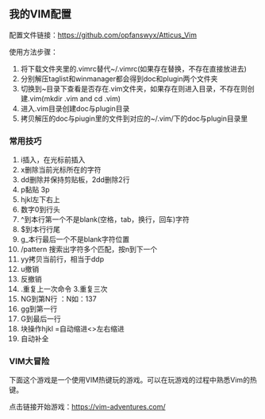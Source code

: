 ## 我的VIM配置
配置文件链接：https://github.com/opfanswyx/Atticus_Vim

使用方法步骤：

1. 将下载文件夹里的.vimrc替代~/.vimrc(如果存在替换，不存在直接放进去)
2. 分别解压taglist和winmanager都会得到doc和plugin两个文件夹
3. 切换到~目录下查看是否存在.vim文件夹，如果存在则进入目录，不存在则创建.vim(mkdir .vim and cd .vim)
4. 进入.vim目录创建doc与plugin目录
5. 拷贝解压的doc与piugin里的文件到对应的~/.vim/下的doc与plugin目录里

### 常用技巧
1. i插入，在光标前插入
2. x删除当前光标所在的字符
3. dd删除并保持剪贴板，2dd删除2行
4. p黏贴 3p
5. hjkl左下右上
6. 数字0到行头
7. ^到本行第一个不是blank(空格，tab，换行，回车)字符
8. $到本行行尾
9. g_本行最后一个不是blank字符位置
10. /pattern 搜索出字符多个匹配，按n到下一个
11. yy拷贝当前行，相当于ddp
12. u撤销
13. <C-r>反撤销
14. .重复上一次命令 3.重复三次
15. NG到第N行 ：N如：137
16. gg到第一行
17. G到最后一行
18. <C-v>块操作<C-d>hjkl =自动缩进<>左右缩进
19. <C-p><C-n>自动补全

### VIM大冒险
下面这个游戏是一个使用VIM热键玩的游戏。可以在玩游戏的过程中熟悉Vim的热键。

点击链接开始游戏：https://vim-adventures.com/